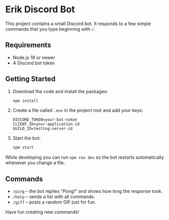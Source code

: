 # Erik Discord Bot

This project contains a small Discord bot. It responds to a few simple commands that you type beginning with `/`.

## Requirements

- Node.js 18 or newer
- A Discord bot token

## Getting Started

1. Download the code and install the packages:
   ```bash
   npm install
   ```
2. Create a file called `.env` in the project root and add your keys:
   ```env
   DISCORD_TOKEN=your-bot-token
   CLIENT_ID=your-application-id
   GUILD_ID=testing-server-id
   ```
3. Start the bot:
   ```bash
   npm start
   ```

While developing you can run `npm run dev` so the bot restarts automatically whenever you change a file.

## Commands

- `/ping` – the bot replies "Pong!" and shows how long the response took.
- `/help` – sends a list with all commands.
- `/giff` – posts a random GIF just for fun.

Have fun creating new commands!
